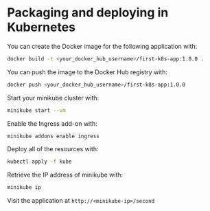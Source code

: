 # Packaging and deploying in Kubernetes

You can create the Docker image for the following application with:

```bash
docker build -t <your_docker_hub_username>/first-k8s-app:1.0.0 .
```

You can push the image to the Docker Hub registry with:

```bash
docker push <your_docker_hub_username>/first-k8s-app:1.0.0
```

Start your minikube cluster with:

```bash
minikube start --vm
```

Enable the Ingress add-on with:

```bash
minikube addons enable ingress
```

Deploy all of the resources with:

```bash
kubectl apply -f kube
```

Retrieve the IP address of minikube with:

```bash
minikube ip
```

Visit the application at `http://<minikube-ip>/second`
